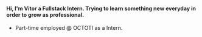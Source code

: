 
#### Hi, I'm Vitor a Fullstack Intern. Trying to learn something new everyday in order to grow as professional.

* Part-time employed @ OCTOTI as a Intern.


